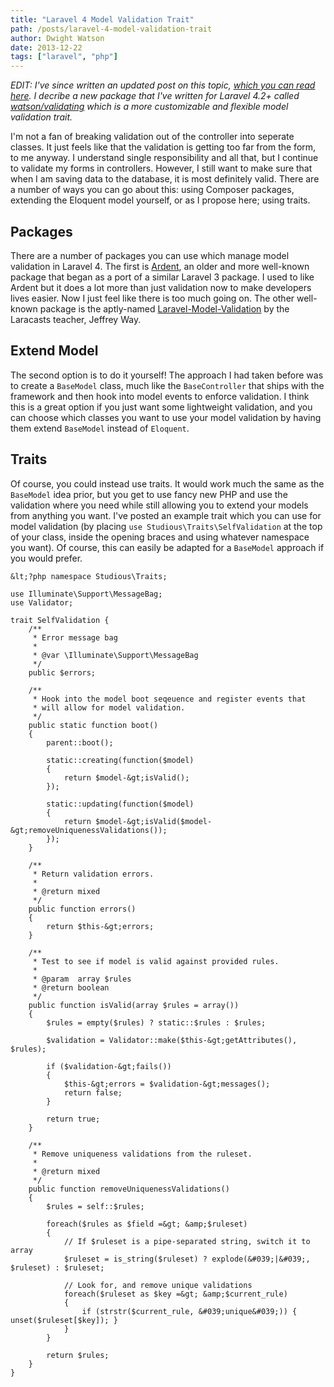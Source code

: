 ```yaml
---
title: "Laravel 4 Model Validation Trait"
path: /posts/laravel-4-model-validation-trait
author: Dwight Watson
date: 2013-12-22
tags: ["laravel", "php"]
---
```


*EDIT: I&#039;ve since written an updated post on this topic, [which you can read here](http://www.neontsunami.com/post/model-validation-in-laravel-using-traits). I decribe a new package that I&#039;ve written for Laravel 4.2+ called [watson/validating](https://github.com/dwightwatson/validating) which is a more customizable and flexible model validation trait.*

I&#039;m not a fan of breaking validation out of the controller into seperate classes. It just feels like that the validation is getting too far from the form, to me anyway. I understand single responsibility and all that, but I continue to validate my forms in controllers. However, I still want to make sure that when I am saving data to the database, it is most definitely valid. There are a number of ways you can go about this: using Composer packages, extending the Eloquent model yourself, or as I propose here; using traits.

## Packages
There are a number of packages you can use which manage model validation in Laravel 4. The first is [Ardent](https://github.com/laravelbook/ardent), an older and more well-known package that began as a port of a similar Laravel 3 package. I used to like Ardent but it does a lot more than just validation now to make developers lives easier. Now I just feel like there is too much going on. The other well-known package is the aptly-named [Laravel-Model-Validation](https://github.com/JeffreyWay/Laravel-Model-Validation) by the Laracasts teacher, Jeffrey Way.

## Extend Model
The second option is to do it yourself! The approach I had taken before was to create a `BaseModel` class, much like the `BaseController` that ships with the framework and then hook into model events to enforce validation. I think this is a great option if you just want some lightweight validation, and you can choose which classes you want to use your model validation by having them extend `BaseModel` instead of `Eloquent`.

## Traits
Of course, you could instead use traits. It would work much the same as the `BaseModel` idea prior, but you get to use fancy new PHP and use the validation where you need while still allowing you to extend your models from anything you want. I&#039;ve posted an example trait which you can use for model validation (by placing `use Studious\Traits\SelfValidation` at the top of your class, inside the opening braces and using whatever namespace you want). Of course, this can easily be adapted for a `BaseModel` approach if you would prefer.

```
&lt;?php namespace Studious\Traits;

use Illuminate\Support\MessageBag;
use Validator;

trait SelfValidation {
    /**
     * Error message bag
     *
     * @var \Illuminate\Support\MessageBag
     */
    public $errors;

    /**
     * Hook into the model boot seqeuence and register events that
     * will allow for model validation.
     */
    public static function boot()
    {
        parent::boot();

        static::creating(function($model) 
        { 
            return $model-&gt;isValid(); 
        });

        static::updating(function($model) 
        { 
            return $model-&gt;isValid($model-&gt;removeUniquenessValidations()); 
        });
    }

    /**
     * Return validation errors.
     *
     * @return mixed
     */
    public function errors() 
    { 
        return $this-&gt;errors; 
    }

    /**
     * Test to see if model is valid against provided rules.
     *
     * @param  array $rules
     * @return boolean
     */
    public function isValid(array $rules = array()) 
    {
        $rules = empty($rules) ? static::$rules : $rules;

        $validation = Validator::make($this-&gt;getAttributes(), $rules);

        if ($validation-&gt;fails())
        {
            $this-&gt;errors = $validation-&gt;messages();
            return false;
        }

        return true;
    }

    /**
     * Remove uniqueness validations from the ruleset.
     *
     * @return mixed
     */
    public function removeUniquenessValidations()
    {
        $rules = self::$rules;

        foreach($rules as $field =&gt; &amp;$ruleset)
        {
            // If $ruleset is a pipe-separated string, switch it to array
            $ruleset = is_string($ruleset) ? explode(&#039;|&#039;, $ruleset) : $ruleset;

            // Look for, and remove unique validations
            foreach($ruleset as $key =&gt; &amp;$current_rule)
            {
                if (strstr($current_rule, &#039;unique&#039;)) { unset($ruleset[$key]); }
            }
        }

        return $rules;
    }
}
```
